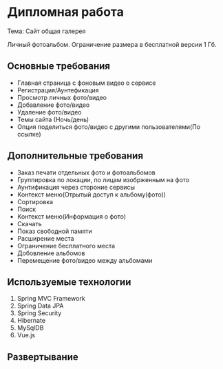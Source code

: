 # Дипломная работа

Тема: Cайт общая галерея

Личный фотоальбом. Ограничение размера в бесплатной версии 1 Гб.

## Основные требования

* Главная страница с фоновым видео о сервисе
* Регистрация/Аунтефикация 
* Просмотр личных фото/видео
* Добавление фото/видео
* Удаление фото/видео
* Темы сайта (Ночь/день)
* Опция поделиться фото/видео с другими пользователями(По ссылке)


## Дополнительные требования

* Заказ печати отдельных фото и фотоальбомов
* Группировка по локации, по лицам изобрженным на фото
* Аунтификация через стороние сервисы
* Контекст меню(Отрытый доступ к альбому(фото))
* Сортировка
* Поиск
* Контекст меню(Информация о фото)
* Скачать
* Показ свободной памяти
* Расширение места 
* Ограничение бесплатного места
* Добовление альбомов
* Перемещение фото/видео между альбомами

## Используемые технологии

1. Spring MVC Framework
2. Spring Data JPA
3. Spring Security
4. Hibernate
5. MySqlDB
6. Vue.js

## Развертывание




